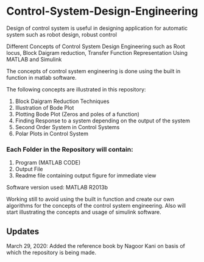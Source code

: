 # Control-System-Design-Engineering

Design of control system is useful in designing application for automatic system such as robot design, robust control

Different Concepts of Control System Design Engineering such as Root locus, Block Daigram reduction, Transfer Function Representation Using MATLAB and Simulink 

The concepts of control system engineering is done using the built in function in matlab software.

The following concepts are illustrated in this repository:
1. Block Daigram Reduction Techniques
2. Illustration of Bode Plot
3. Plotting Bode Plot (Zeros and poles of a function)
4. Finding Response to a system depending on the output of the system
5. Second Order System in Control Systems
6. Polar Plots in Control System

### Each Folder in the Repository will contain:
1. Program (MATLAB CODE)
2. Output File 
3. Readme file containing output figure for immediate view

Software version used: MATLAB R2013b

Working still to avoid using the built in function and create our own algorithms for the concepts of the control system engineering. 
Also will start illustrating the concepts and usage of simulink software.

## Updates

March 29, 2020: Added the reference book by Nagoor Kani on basis of which the repository is being made.
